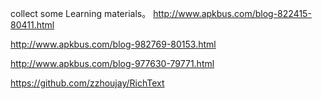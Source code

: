 collect some Learning materials。
http://www.apkbus.com/blog-822415-80411.html 

http://www.apkbus.com/blog-982769-80153.html 

http://www.apkbus.com/blog-977630-79771.html 

https://github.com/zzhoujay/RichText

